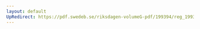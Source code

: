 ```yaml
---
layout: default
UpRedirect: https://pdf.swedeb.se/riksdagen-volumeG-pdf/199394/reg_199394_JoU/reg_199394_JoU_0012.pdf
---
```

